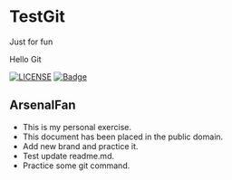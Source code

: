 # TestGit
Just for fun

Hello Git

[![LICENSE](https://img.shields.io/github/license/ArsenalFanNanning/TestGit)](https://github.com/ArsenalFanNanning/TestGit/blob/master/LICENSE)
[![Badge](https://img.shields.io/wercker/ci/:applicationId/:branch.svg)](https://github.com/ArsenalFanNanning/TestGit)

## ArsenalFan
* This is my personal exercise.
* This document has been placed in the public domain. 
* Add new brand and practice it.
* Test update readme.md.
* Practice some git command.
